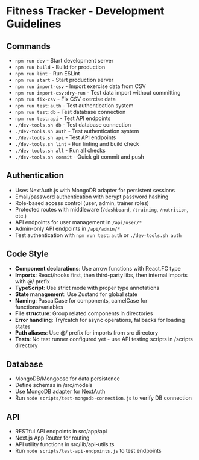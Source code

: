 # Fitness Tracker - Development Guidelines

## Commands
- `npm run dev` - Start development server
- `npm run build` - Build for production
- `npm run lint` - Run ESLint
- `npm run start` - Start production server
- `npm run import-csv` - Import exercise data from CSV
- `npm run import-csv:dry-run` - Test data import without committing
- `npm run fix-csv` - Fix CSV exercise data 
- `npm run test:auth` - Test authentication system
- `npm run test:db` - Test database connection
- `npm run test:api` - Test API endpoints
- `./dev-tools.sh db` - Test database connection
- `./dev-tools.sh auth` - Test authentication system
- `./dev-tools.sh api` - Test API endpoints
- `./dev-tools.sh lint` - Run linting and build check
- `./dev-tools.sh all` - Run all checks
- `./dev-tools.sh commit` - Quick git commit and push

## Authentication
- Uses NextAuth.js with MongoDB adapter for persistent sessions
- Email/password authentication with bcrypt password hashing
- Role-based access control (user, admin, trainer roles)
- Protected routes with middleware (`/dashboard`, `/training`, `/nutrition`, etc.)
- API endpoints for user management in `/api/user/*`
- Admin-only API endpoints in `/api/admin/*`
- Test authentication with `npm run test:auth` or `./dev-tools.sh auth`

## Code Style
- **Component declarations**: Use arrow functions with React.FC type
- **Imports**: React/hooks first, then third-party libs, then internal imports with @/ prefix
- **TypeScript**: Use strict mode with proper type annotations
- **State management**: Use Zustand for global state
- **Naming**: PascalCase for components, camelCase for functions/variables
- **File structure**: Group related components in directories
- **Error handling**: Try/catch for async operations, fallbacks for loading states
- **Path aliases**: Use @/ prefix for imports from src directory
- **Tests**: No test runner configured yet - use API testing scripts in /scripts directory

## Database
- MongoDB/Mongoose for data persistence
- Define schemas in /src/models
- Use MongoDB adapter for NextAuth
- Run `node scripts/test-mongodb-connection.js` to verify DB connection

## API
- RESTful API endpoints in src/app/api
- Next.js App Router for routing
- API utility functions in src/lib/api-utils.ts
- Run `node scripts/test-api-endpoints.js` to test endpoints